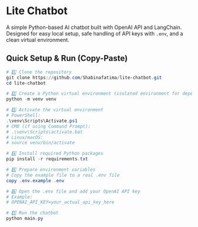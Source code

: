 # Lite Chatbot

A simple Python-based AI chatbot built with OpenAI API and LangChain.  
Designed for easy local setup, safe handling of API keys with `.env`, and a clean virtual environment.

## Quick Setup & Run (Copy-Paste)

```powershell
# 1️⃣ Clone the repository
git clone https://github.com/Shabinafatima/lite-chatbot.git
cd lite-chatbot

# 2️⃣ Create a Python virtual environment (isolated environment for dependencies)
python -m venv venv

# 3️⃣ Activate the virtual environment
# PowerShell:
.\venv\Scripts\Activate.ps1
# CMD (if using Command Prompt):
# .\venv\Scripts\activate.bat
# Linux/macOS:
# source venv/bin/activate

# 4️⃣ Install required Python packages
pip install -r requirements.txt

# 5️⃣ Prepare environment variables
# Copy the example file to a real .env file
copy .env.example .env

# 6️⃣ Open the .env file and add your OpenAI API key
# Example:
# OPENAI_API_KEY=your_actual_api_key_here

# 7️⃣ Run the chatbot
python main.py
